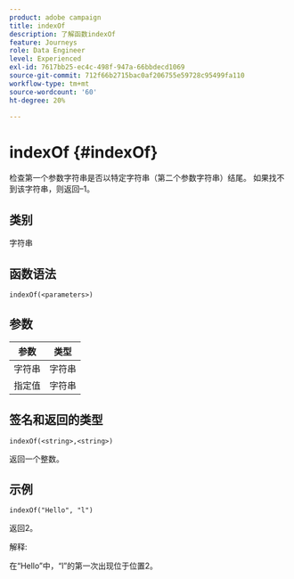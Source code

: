 ```yaml
---
product: adobe campaign
title: indexOf
description: 了解函数indexOf
feature: Journeys
role: Data Engineer
level: Experienced
exl-id: 7617bb25-ec4c-498f-947a-66bbdecd1069
source-git-commit: 712f66b2715bac0af206755e59728c95499fa110
workflow-type: tm+mt
source-wordcount: '60'
ht-degree: 20%

---
```


# indexOf {#indexOf}

检查第一个参数字符串是否以特定字符串（第二个参数字符串）结尾。 如果找不到该字符串，则返回–1。

## 类别

字符串

## 函数语法

`indexOf(<parameters>)`

## 参数

| 参数 | 类型 |
|-----------|------------------|
| 字符串 | 字符串 |
| 指定值 | 字符串 |

## 签名和返回的类型

`indexOf(<string>,<string>)`

返回一个整数。

## 示例

`indexOf("Hello", "l")`

返回2。

解释:

在“Hello”中，“l”的第一次出现位于位置2。
